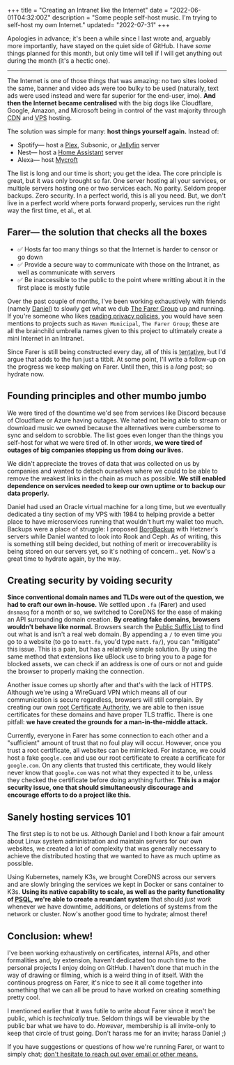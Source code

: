 +++
title = "Creating an Intranet like the Internet"
date = "2022-06-01T04:32:00Z"
description = "Some people self-host music. I'm trying to self-host my own Internet."
updated= "2022-07-31"
+++

Apologies in advance; it's been a while since I last wrote and, arguably more importantly, have stayed on the quiet side of GitHub. I have *some* things planned for this month, but only time will tell if I will get anything out during the month (it's a hectic one).

---

The Internet is one of those things that was amazing: no two sites looked the same, banner and video ads were too bulky to be used (naturally, text ads were used instead and were far superior for the end-user, imo). **And then the Internet became centralised** with the big dogs like Cloudflare, Google, Amazon, and Microsoft being in control of the vast majority through <abbr title="Content Delivery Network; the magic sauce that lets things like images and videos load so fast, regardless of where you are in the world.">CDN</abbr> and <abbr title="Virtual Private Server; a rented server that gives you nearly full control over the system.">VPS</abbr> hosting.

The solution was simple for many: **host things yourself again.** Instead of:
  - Spotify— host a [Plex](https://www.plex.tv), Subsonic, or [Jellyfin](https://jellyfin.org) server
  - Nest— host a [Home Assistant](https://www.home-assistant.io) server
  - Alexa— host [Mycroft](https://mycroft.ai)

The list is long and our time is short; you get the idea. The core principle is great, but it was only brought so far. One server hosting all your services, or multiple servers hosting one or two services each. No parity. Seldom proper backups. Zero security. In a perfect world, this is all you need. But, we don't live in a perfect world where ports forward properly, services run the right way the first time, et al., et al.

## Farer— the solution that checks all the boxes
  - ✅ Hosts far too many things so that the Internet is harder to censor or go down
  - ✅ Provide a secure way to communicate with those on the Intranet, as well as communicate with servers
  - ✅ Be inaccessible to the public to the point where writting about it in the first place is mostly futile

Over the past couple of months, I've been working exhaustively with friends (namely [Daniel](https://daniel.cafe)) to slowly get what we dub [The Farer Group](https://farer.group) up and running. If you're someone who likes [reading privacy policies,](/privacy) you would have seen mentions to projects such as `Haven Municipal`, `The Farer Group`; these are all the brainchild umbrella names given to this project to ultimately create a mini Internet in an Intranet.

Since Farer is still being constructed every day, all of this is <abbr title="Open to change at any time">tentative</abbr>, but I'd argue that adds to the fun just a titbit. At some point, I'll write a follow-up on the progress we keep making on Farer. Until then, this is a *long* post; so hydrate now.

## Founding principles and other mumbo jumbo
We were tired of the downtime we'd see from services like Discord because of Cloudflare or Azure having outages. We hated not being able to stream or download music we owned because the alternatives were cumbersome to sync and seldom to scrobble. The list goes even longer than the things you self-host for what we were tired of. In other words, **we were tired of outages of big companies stopping us from doing our lives.**

We didn't appreciate the troves of data that was collected on us by companies and wanted to detach ourselves where we could to be able to remove the weakest links in the chain as much as possible. **We still enabled dependence on services needed to keep our own uptime or to backup our data properly.**

Daniel had used an Oracle virtual machine for a long time, but we eventually dedicated a tiny section of my VPS with 1984 to helping provide a better place to have microservices running that wouldn't hurt my wallet too much. Backups were a place of struggle: I proposed [BorgBackup](https://www.borgbackup.org) with Hetzner's servers while Daniel wanted to look into Rook and Ceph. As of writing, this is something still being decided, but nothing of merit or irrecoverability is being stored on our servers yet, so it's nothing of concern.. yet. Now's a great time to hydrate again, by the way.

## Creating security by voiding security
**Since conventional domain names and TLDs were out of the question, we had to craft our own in-house.** We settled upon `.fa` (**Fa**rer) and used `dnsmasq` for a month or so, we switched to CoreDNS for the ease of making an API surrounding domain creation. **By creating fake domains, browsers wouldn't behave like normal.** Browsers search the [Public Suffix List](https://publicsuffix.org/list/) to find out what is and isn't a real web domain. By appending a `/` to even time you go to a website (to go to `matt.fa`, you'd type `matt.fa/`), you can "mitigate" this issue. This is a pain, but has a relatively simple solution. By using the same method that extensions like uBlock use to bring you to a page for blocked assets, we can check if an address is one of ours or not and guide the browser to properly making the connection.

Another issue comes up shortly after and that's with the lack of HTTPS. Although we're using a WireGuard VPN which means all of our communication is secure regardless, browsers will still complain. By creating our own <abbr title="Seldom companies and governments have the keys that allow companies and people to get their sites to have HTTPS. Some notable root CAs are ZeroSSL and Let's Encrypt.">root Certificate Authority</abbr>, we are able to then issue certificates for these domains and have proper TLS traffic. There is one pitfall: **we have created the grounds for a man-in-the-middle attack.**

Currently, everyone in Farer has some connection to each other and a "sufficient" amount of trust that no foul play will occur. However, once you trust a root certificate, all websites can be mimicked. For instance, we could host a fake `google.com` and use our root certificate to create a certificate for `google.com`. On any clients that trusted this certificate, they would likely never know that `google.com` was not what they expected it to be, unless they checked the certificate before doing anything further. **This is a major security issue, one that should simultaneously discourage and encourage efforts to do a project like this.**

## Sanely hosting services 101
The first step is to not be us. Although Daniel and I both know a fair amount about Linux system administration and maintain servers for our own websites, we created a lot of complexity that was generally necessary to achieve the distributed hosting that we wanted to have as much uptime as possible.

Using Kubernetes, namely K3s, we brought CoreDNS across our servers and are slowly bringing the services we kept in Docker or sans container to K3s. **Using its native capability to scale, as well as the parity functionality of <abbr title="PostgreSQL">PSQL</abbr>, we're able to create a reundant system** that should *just work* whenever we have downtime, additions, or deletions of systems from the network or cluster. Now's another good time to hydrate; almost there!

## Conclusion: whew!
I've been working exhaustively on certificates, internal APIs, and other formalities and, by extension, haven't dedicated too much time to the personal projects I enjoy doing on GitHub. I haven't done that much in the way of drawing or filming, which is a weird thing in of itself. With the continous progress on Farer, it's nice to see it all come together into something that we can all be proud to have worked on creating something pretty cool.

I mentioned earlier that it was futile to write about Farer since it won't be public, which is *technically* true. Seldom things will be viewable by the public bar what we have to do. *However*, membership is all invite-only to keep that circle of trust going. Don't harass me for an invite; harass Daniel ;)

If you have suggestions or questions of how we're running Farer, or want to simply chat; [don't hesitate to reach out over email or other means.](/contact)


